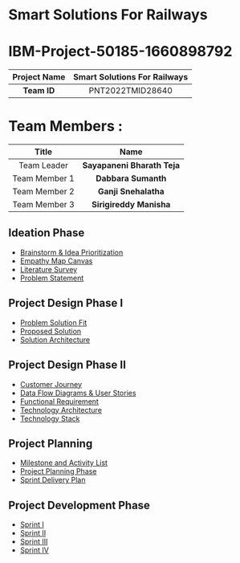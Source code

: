 # Smart Solutions For Railways
  


# IBM-Project-50185-1660898792 

|      **Project Name**     | Smart Solutions For Railways |
|:---------------------:|:------------------------------:|
|        **Team ID**        |  PNT2022TMID28640 |

# Team Members :
|   **Title**   |         **Name**        |
|:-------------:|:-----------------------:|
|  Team Leader  |  **Sayapaneni Bharath Teja**     |
| Team Member 1 |  **Dabbara Sumanth**   |
| Team Member 2 |  **Ganji Snehalatha**          |
| Team Member 3 |  **Sirigireddy Manisha**     |

## Ideation Phase 
* [Brainstorm & Idea Prioritization](https://github.com/IBM-EPBL/IBM-Project-50185-1660898792/blob/main/Project%20Design%20%26%20Planning/Ideation%20Phase/Brainstorm%20%26%20Idea%20Prioritization.pdf)
* [Empathy Map Canvas](https://github.com/IBM-EPBL/IBM-Project-50185-1660898792/blob/main/Project%20Design%20%26%20Planning/Ideation%20Phase/Empathy%20Map%20Canvas.pdf)
* [Literature Survey](https://github.com/IBM-EPBL/IBM-Project-50185-1660898792/blob/main/Project%20Design%20%26%20Planning/Ideation%20Phase/Literature%20Survey.pdf)
* [Problem Statement](https://github.com/IBM-EPBL/IBM-Project-50185-1660898792/blob/main/Project%20Design%20%26%20Planning/Ideation%20Phase/Problem%20Statements.pdf)


## Project Design Phase I

* [Problem Solution Fit](https://github.com/IBM-EPBL/IBM-Project-50185-1660898792/blob/main/Project%20Design%20%26%20Planning/Project%20Design%20Phase%20I/Problem%20solution%20fit.pdf)
* [Proposed Solution](https://github.com/IBM-EPBL/IBM-Project-50185-1660898792/blob/main/Project%20Design%20%26%20Planning/Project%20Design%20Phase%20I/Proposed%20Solution.pdf)
* [Solution Architecture](https://github.com/IBM-EPBL/IBM-Project-50185-1660898792/blob/main/Project%20Design%20%26%20Planning/Project%20Design%20Phase%20I/Solution%20Architecture.pdf)


## Project Design Phase II

* [Customer Journey](https://github.com/IBM-EPBL/IBM-Project-50185-1660898792/blob/main/Project%20Design%20%26%20Planning/Project%20Design%20Phase%20II/Customer%20Journey.pdf)
* [Data Flow Diagrams & User Stories](https://github.com/IBM-EPBL/IBM-Project-50185-1660898792/blob/main/Project%20Design%20%26%20Planning/Project%20Design%20Phase%20II/DATA%20FLOW%20DIAGRAMS%20AND%20USER%20STORIES.pdf)
* [Functional Requirement](https://github.com/IBM-EPBL/IBM-Project-50185-1660898792/blob/main/Project%20Design%20%26%20Planning/Project%20Design%20Phase%20II/Functional_Requirements.pdf)
* [Technology Architecture](https://github.com/IBM-EPBL/IBM-Project-50185-1660898792/blob/main/Project%20Design%20%26%20Planning/Project%20Design%20Phase%20II/Technology%20Architecture.pdf)
* [Technology Stack](https://github.com/IBM-EPBL/IBM-Project-50185-1660898792/blob/main/Project%20Design%20%26%20Planning/Project%20Design%20Phase%20II/Technology%20Stack.pdf)


## Project Planning
* [Milestone and Activity List](https://github.com/IBM-EPBL/IBM-Project-50185-1660898792/blob/main/Project%20Design%20%26%20Planning/Project%20Planing/Millestone%20and%20Activity%20List.pdf)
* [Project Planning Phase](https://github.com/IBM-EPBL/IBM-Project-50185-1660898792/blob/main/Project%20Design%20%26%20Planning/Project%20Planing/Project%20Planning%20Phase.pdf)
* [Sprint Delivery Plan](https://github.com/IBM-EPBL/IBM-Project-50185-1660898792/blob/main/Project%20Design%20%26%20Planning/Project%20Planing/Sprint%20plan.pdf)

## Project Development Phase
* [Sprint I](https://github.com/IBM-EPBL/IBM-Project-50185-1660898792/blob/main/Project%20Development%20Phase/Sprint%201/Project%20development%20phase%20of%20sprint%201.pdf)
* [Sprint II](https://github.com/IBM-EPBL/IBM-Project-50185-1660898792/blob/main/Project%20Development%20Phase/Sprint%202/Project%20development%20phase%20of%20sprint%202.pdf)
* [Sprint III](https://github.com/IBM-EPBL/IBM-Project-50185-1660898792/blob/main/Project%20Development%20Phase/Sprint%203/Project%20development%20phase%20of%20sprint%203.pdf)
* [Sprint IV](https://github.com/IBM-EPBL/IBM-Project-50185-1660898792/blob/main/Project%20Development%20Phase/Sprint%204/Project%20development%20phase%20of%20sprint%204.pdf)

